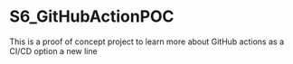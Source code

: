 # S6_GitHubActionPOC
This is a proof of concept project to learn more about GitHub actions as a CI/CD option
a new line
